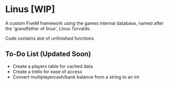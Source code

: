 # Linus [WIP]
A custom FiveM framework using the games internal database, named after the 'grandfather of linux', Linus Torvalds.

Code contains alot of unfinished functions


## To-Do List (Updated Soon)

- Create a players table for cached data
- Create a trello for ease of access
- Convert multiplayercash/bank balance from a string to an int
